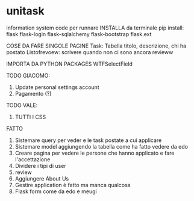 # unitask
information system code
per runnare INSTALLA da terminale pip install:
flask 
flask-login 
flask-sqlalchemy
flask-bootstrap
flask.ext

COSE DA FARE SINGOLE PAGINE 
Task: Tabella titolo, descrizione, chi ha postato
Listofrevoew: scrivere quando non ci sono ancora revieww


IMPORTA DA PYTHON PACKAGES
WTFSelectField

TODO GIACOMO:
1) Update personal settings account
2) Pagamento (?)

TODO VALE:
1) TUTTI I CSS

FATTO 
1) Sistemare query per veder e le task postate a cui applicare
2) Sistemare model aggiungendo la tabella come ha fatto vedere da edo
3) Creare pagina per vedere le persone che hanno applicato e fare l'accettazione
4) Dividere i tipi di user
5) review
6) Aggiungere About Us
7) Gestire application è fatto ma manca qualcosa
8) Flask form come da edo e meugi


